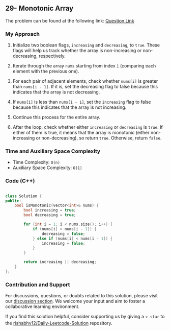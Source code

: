 ## 29- Monotonic Array

The problem can be found at the following link: [Question Link](https://leetcode.com/problems/monotonic-array/description/)



### My Approach

1. Initialize two boolean flags, `increasing` and `decreasing`, to `true`. These flags will help us track whether the array is non-increasing or non-decreasing, respectively.

2. Iterate through the array `nums` starting from index `1` (comparing each element with the previous one).

3. For each pair of adjacent elements, check whether `nums[i]` is greater than `nums[i - 1]`. If it is, set the decreasing flag to false because this indicates that the array is not decreasing.

4. If `nums[i]` is less than `nums[i - 1]`, set the `increasing` flag to false because this indicates that the array is not increasing.

5. Continue this process for the entire array.

6. After the loop, check whether either `increasing` or `decreasing` is `true`. If either of them is true, it means that the array is monotonic (either non-increasing or non-decreasing), so return `true`. Otherwise, return `false`.



### Time and Auxiliary Space Complexity

- Time Complexity: `O(n)` 
- Auxiliary Space Complexity: `O(1)`



### Code (C++)

```cpp

class Solution {
public:
    bool isMonotonic(vector<int>& nums) {
        bool increasing = true;
        bool decreasing = true;

        for (int i = 1; i < nums.size(); i++) {
            if (nums[i] > nums[i - 1]) {
                decreasing = false;
            } else if (nums[i] < nums[i - 1]) {
                increasing = false;
            }
        }

        return increasing || decreasing;
    }
};

```

### Contribution and Support

For discussions, questions, or doubts related to this solution, please visit our [discussion section](https://leetcode.com/discuss/general-discussion). We welcome your input and aim to foster a collaborative learning environment.

If you find this solution helpful, consider supporting us by giving a `⭐ star` to the [rishabhv12/Daily-Leetcode-Solution](https://github.com/rishabhv12/Daily-Leetcode-Solution) repository.